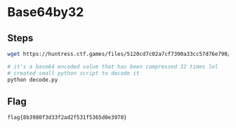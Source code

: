# Base64by32

## Steps
```bash
wget https://huntress.ctf.games/files/5120cd7c02a7cf7390a33cc57d76e790/base64by32.zip && unzip base64by32.zip

# it's a base64 encoded value that has been compressed 32 times lol
# created small python script to decode it
python decode.py 
```

## Flag
```
flag{8b3980f3d33f2ad2f531f5365d0e3970}
```
